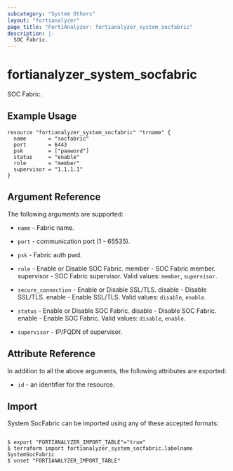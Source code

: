 ```yaml
---
subcategory: "System Others"
layout: "fortianalyzer"
page_title: "FortiAnalyzer: fortianalyzer_system_socfabric"
description: |-
  SOC Fabric.
---
```


# fortianalyzer_system_socfabric
SOC Fabric.

## Example Usage

```hcl
resource "fortianalyzer_system_socfabric" "trname" {
  name       = "socfabric"
  port       = 6443
  psk        = ["paaword"]
  status     = "enable"
  role       = "member"
  supervisor = "1.1.1.1"
}
```

## Argument Reference


The following arguments are supported:


* `name` - Fabric name.
* `port` - communication port (1 - 65535).
* `psk` - Fabric auth pwd.
* `role` - Enable or Disable SOC Fabric. member - SOC Fabric member. supervisor - SOC Fabric supervisor. Valid values: `member`, `supervisor`.

* `secure_connection` - Enable or Disable SSL/TLS. disable - Disable SSL/TLS. enable - Enable SSL/TLS. Valid values: `disable`, `enable`.

* `status` - Enable or Disable SOC Fabric. disable - Disable SOC Fabric. enable - Enable SOC Fabric. Valid values: `disable`, `enable`.

* `supervisor` - IP/FQDN of supervisor.


## Attribute Reference

In addition to all the above arguments, the following attributes are exported:
* `id` - an identifier for the resource.

## Import

System SocFabric can be imported using any of these accepted formats:
```

$ export "FORTIANALYZER_IMPORT_TABLE"="true"
$ terraform import fortianalyzer_system_socfabric.labelname SystemSocFabric
$ unset "FORTIANALYZER_IMPORT_TABLE"
```

